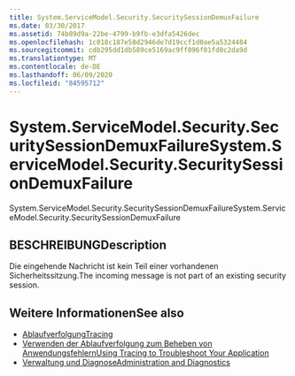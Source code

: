 ```yaml
---
title: System.ServiceModel.Security.SecuritySessionDemuxFailure
ms.date: 03/30/2017
ms.assetid: 74b89d9a-22be-4799-b9fb-e3dfa5426dec
ms.openlocfilehash: 1c018c187e58d2946de7d19ccf1d0ae5a5324484
ms.sourcegitcommit: cdb295dd1db589ce5169ac9ff096f01fd0c2da9d
ms.translationtype: MT
ms.contentlocale: de-DE
ms.lasthandoff: 06/09/2020
ms.locfileid: "84595712"
---
```

# <a name="systemservicemodelsecuritysecuritysessiondemuxfailure"></a><span data-ttu-id="5d46b-102">System.ServiceModel.Security.SecuritySessionDemuxFailure</span><span class="sxs-lookup"><span data-stu-id="5d46b-102">System.ServiceModel.Security.SecuritySessionDemuxFailure</span></span>
<span data-ttu-id="5d46b-103">System.ServiceModel.Security.SecuritySessionDemuxFailure</span><span class="sxs-lookup"><span data-stu-id="5d46b-103">System.ServiceModel.Security.SecuritySessionDemuxFailure</span></span>  
  
## <a name="description"></a><span data-ttu-id="5d46b-104">BESCHREIBUNG</span><span class="sxs-lookup"><span data-stu-id="5d46b-104">Description</span></span>  
 <span data-ttu-id="5d46b-105">Die eingehende Nachricht ist kein Teil einer vorhandenen Sicherheitssitzung.</span><span class="sxs-lookup"><span data-stu-id="5d46b-105">The incoming message is not part of an existing security session.</span></span>  
  
## <a name="see-also"></a><span data-ttu-id="5d46b-106">Weitere Informationen</span><span class="sxs-lookup"><span data-stu-id="5d46b-106">See also</span></span>

- [<span data-ttu-id="5d46b-107">Ablaufverfolgung</span><span class="sxs-lookup"><span data-stu-id="5d46b-107">Tracing</span></span>](index.md)
- [<span data-ttu-id="5d46b-108">Verwenden der Ablaufverfolgung zum Beheben von Anwendungsfehlern</span><span class="sxs-lookup"><span data-stu-id="5d46b-108">Using Tracing to Troubleshoot Your Application</span></span>](using-tracing-to-troubleshoot-your-application.md)
- [<span data-ttu-id="5d46b-109">Verwaltung und Diagnose</span><span class="sxs-lookup"><span data-stu-id="5d46b-109">Administration and Diagnostics</span></span>](../index.md)
